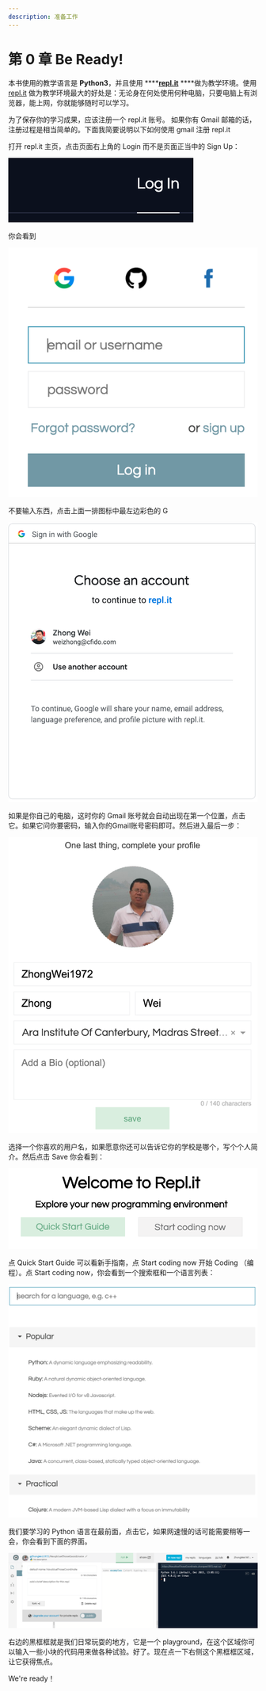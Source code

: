 ```yaml
---
description: 准备工作
---
```


# 第 0 章 Be Ready!

本书使用的教学语言是 **Python3**，并且使用 ****[**repl.it**](http://repl.it) ****做为教学环境。使用 [repl.it](http://repl.it) 做为教学环境最大的好处是：无论身在何处使用何种电脑，只要电脑上有浏览器，能上网，你就能够随时可以学习。

为了保存你的学习成果，应该注册一个 repl.it 账号。 如果你有 Gmail 邮箱的话，注册过程是相当简单的。下面我简要说明以下如何使用 gmail 注册 repl.it

打开 repl.it 主页，点击页面右上角的 Login 而不是页面正当中的 Sign Up：

![](.gitbook/assets/image%20%283%29.png)

你会看到

![](.gitbook/assets/image%20%2811%29.png)

不要输入东西，点击上面一排图标中最左边彩色的 G

![](.gitbook/assets/image%20%284%29.png)

如果是你自己的电脑，这时你的 Gmail 账号就会自动出现在第一个位置，点击它。如果它问你要密码，输入你的Gmail账号密码即可。然后进入最后一步：

![](.gitbook/assets/image.png)

选择一个你喜欢的用户名，如果愿意你还可以告诉它你的学校是哪个，写个个人简介。然后点击 Save 你会看到：

![](.gitbook/assets/image%20%282%29.png)

点 Quick Start Guide 可以看新手指南，点 Start coding now  开始 Coding （编程）。点 Start coding now，你会看到一个搜索框和一个语言列表：

![](.gitbook/assets/image%20%289%29.png)

我们要学习的 Python 语言在最前面，点击它，如果网速慢的话可能需要稍等一会，你会看到下面的界面。

![](.gitbook/assets/image%20%287%29.png)

右边的黑框框就是我们日常玩耍的地方，它是一个 playground，在这个区域你可以输入一些小块的代码用来做各种试验。好了。现在点一下右侧这个黑框框区域，让它获得焦点。

We're ready！

